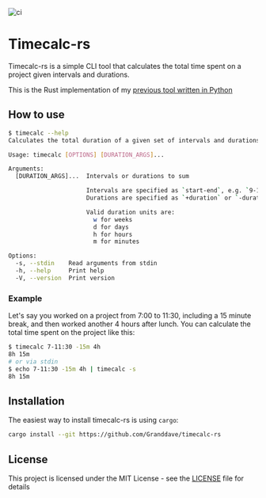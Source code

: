 ![ci](https://github.com/Granddave/timecalc-rs/actions/workflows/ci.yml/badge.svg)

# Timecalc-rs

Timecalc-rs is a simple CLI tool that calculates the total time spent on a project given intervals and durations.

This is the Rust implementation of my [previous tool written in Python](https://github.com/Granddave/timecalc)

## How to use

```bash
$ timecalc --help
Calculates the total duration of a given set of intervals and durations.

Usage: timecalc [OPTIONS] [DURATION_ARGS]...

Arguments:
  [DURATION_ARGS]...  Intervals or durations to sum

                      Intervals are specified as `start-end`, e.g. `9-12:30`.
                      Durations are specified as `+duration` or `-duration`, e.g. `1h` or `-30m`.

                      Valid duration units are:
                        w for weeks
                        d for days
                        h for hours
                        m for minutes

Options:
  -s, --stdin    Read arguments from stdin
  -h, --help     Print help
  -V, --version  Print version

```

### Example

Let's say you worked on a project from 7:00 to 11:30, including a 15 minute break, and then worked another 4 hours after lunch.
You can calculate the total time spent on the project like this:

```bash
$ timecalc 7-11:30 -15m 4h
8h 15m
# or via stdin
$ echo 7-11:30 -15m 4h | timecalc -s
8h 15m
```

## Installation

The easiest way to install timecalc-rs is using `cargo`:

```bash
cargo install --git https://github.com/Granddave/timecalc-rs
```

## License

This project is licensed under the MIT License - see the [LICENSE](LICENSE) file for details


